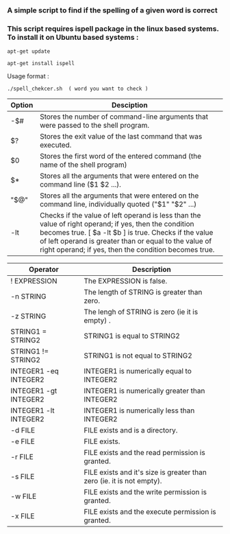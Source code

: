 
### A simple script to find if the spelling of a given word is correct

### This script requires ispell package in the linux based systems. To install it on Ubuntu based systems :
```
apt-get update

apt-get install ispell
```

Usage format :
 ```
 ./spell_chekcer.sh  ( word you want to check )
 ```


| Option  | Desciption|
---------|-----------
-$#   | Stores the number of command-line arguments that were passed to the shell program.
$?  | Stores the exit value of the last command that was executed.
$0  | Stores the first word of the entered command (the name of the shell program)
$*  | Stores all the arguments that were entered on the command line ($1 $2 ...).
"$@"| Stores all the arguments that were entered on the command line, individually quoted ("$1" "$2" ...)
-lt | Checks if the value of left operand is less than the value of right operand; if yes, then the condition becomes true. [ $a -lt $b ] is true. Checks if the value of left operand is greater than or equal to the value of right operand; if yes, then the condition becomes true.

|Operator | Description|
----------|-------------
! EXPRESSION | The EXPRESSION is false.
-n STRING    | The length of STRING is greater than zero.
-z STRING	  | The lengh of STRING is zero (ie it is empty) .
STRING1 = STRING2 |	STRING1 is equal to STRING2
STRING1 != STRING2 |	STRING1 is not equal to STRING2 
INTEGER1 -eq INTEGER2 |	INTEGER1 is numerically equal to INTEGER2
INTEGER1 -gt INTEGER2 |	INTEGER1 is numerically greater than INTEGER2
INTEGER1 -lt INTEGER2 |	INTEGER1 is numerically less than INTEGER2
-d FILE	| FILE exists and is a directory.
-e FILE |	FILE exists.
-r FILE	| FILE exists and the read permission is granted.
-s FILE	| FILE exists and it's size is greater than zero (ie. it is not empty).
-w FILE	| FILE exists and the write permission is granted.
-x FILE	| FILE exists and the execute permission is granted.


